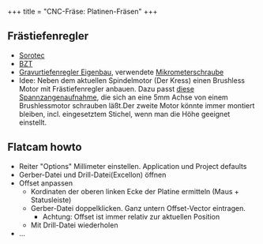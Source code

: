 +++
title = "CNC-Fräse: Platinen-Fräsen"
+++

## Frästiefenregler

- [Sorotec](http://www.sorotec.de/shop/CNC-Mechanik/Tiefenregler/Gravureinheit---Tiefenregler-GT43.html)
- [BZT](http://www.bzt-cnc.de/shop/cnc-fraesen-zubehoer/242-gravuranschlag-tiefenregler)
- [Gravurtiefenregler
  Eigenbau](http://www.einfach-cnc.de/gravurtiefenregler.html),
  verwendete
  [Mikrometerschraube](https://www.amazon.de/WABECO-Mikrometerschraube-0-25-mm/dp/B003V3RORA)
- Idee: Neben dem aktuellen Spindelmotor (Der Kress) einen Brushless
  Motor mit Frästiefenregler anbauen. Dazu passt [diese
  Spannzangenaufnahme](http://mbp-rc.de/Spannzange-5x32mm),
  die sich an eine 5mm Achse von einem Brushlessmotor schrauben
  läßt.Der zweite Motor könnte immer montiert bleiben, incl.
  eingesetztem Stichel, wenn man die Höhe geeignet einstellt.

## Flatcam howto

- Reiter "Options" Millimeter einstellen. Application und Project
  defaults
- Gerber-Datei und Drill-Datei(Excellon) öffnen
- Offset anpassen
  - Kordinaten der oberen linken Ecke der Platine ermitteln (Maus + Statusleiste)
  - Gerber-Datei doppelklicken. Ganz untern Offset-Vector eintragen.
    - Achtung: Offset ist immer relativ zur aktuellen Position
  - Mit Drill-Datei wiederholen
- ...
